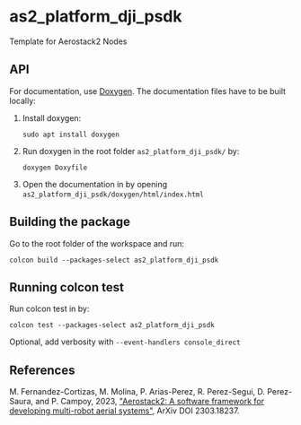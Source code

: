 # as2_platform_dji_psdk

Template for Aerostack2 Nodes

## API
For documentation, use [Doxygen](https://www.doxygen.nl/index.html). The documentation files have to be built locally:

1. Install doxygen:
    ```
    sudo apt install doxygen
    ```
2. Run doxygen in the root folder `as2_platform_dji_psdk/` by:
    ```
    doxygen Doxyfile
    ```
3. Open the documentation in by opening `as2_platform_dji_psdk/doxygen/html/index.html`

## Building the package

Go to the root folder of the workspace and run:
```
colcon build --packages-select as2_platform_dji_psdk
```

## Running colcon test

Run colcon test in by:
```
colcon test --packages-select as2_platform_dji_psdk
```
   
Optional, add verbosity with `--event-handlers console_direct`

## References

M. Fernandez-Cortizas, M. Molina, P. Arias-Perez, R. Perez-Segui, D. Perez-Saura, and P. Campoy, 2023,  ["Aerostack2: A software framework for developing multi-robot aerial systems"](https://arxiv.org/abs/2303.18237), ArXiv DOI 2303.18237.
